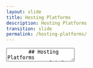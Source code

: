 ```yaml
---
layout: slide
title: Hosting Platforms
description: Hosting Platforms
transition: slide
permalink: /hosting-platforms/
---
```

<section data-markdown>
    <textarea data-template>
       ## Hosting Platforms
       ##### Global Code
       ![Hosting Platforms](../assets/img/heroku-733x258.png)
       
       Note:
       This is a great course for teaching in the platonic method - 
       each stage results in a series of questions which are answered
       in the next stage. Feel free to dip in & out of the slides, or
       not use them at all. The ultimate answer, of course, is heroku ;)
       
       The lab for this section is to get the students webapp running on
       Heroku - so you could even do that *first* to introduce the motivation.
       
       ---
       ## Where does our code run?
       ```python mything.py```
       
       locally?
       
       ---
       ## My machine
       * Where everything starts!
       * Who can access that?
       * What happens if hardware breaks?
       
       Note:
       The points to introduce here are that
       * local dev is fine
       * probably good for dev and not hosting
       * our local machine probably has a bunch of cruft on it
       * We're responsible for fixing hardware etc.
       
       ---
       ## My machine
       * How can people use the stuff I build?
       * What if I write something for a client?
         * Where should I *put it*?
       
       ---
       ## Web Hosting
       ```http://www.foobar.com/mything```
       * some web hosting provider?
       * My stuff is on the *internet*
         * ...has a public IP address
         * DNS maps to a *name*
       
       ---
       ## Web Hosting
       What happens if
       * a disk fails?
       * it works on my machine...
       
       ---
       ## Web Hosting
       Who's responsible for
       * Upgrading python?
       * Applying server patches?
       
       ---
       ## Web Hosting
       Library version upgrades?
       * `sudo pip install foo`
       * Who has the admin password?
       
       ---
       ## Web Hosting
       * Who owns the machine?
         * Mine: $$$
         * Shared: $
       * I'm probably not maximising resource use
       
       ---
       ## Virtual servers
       Shared machine
       * It *looks* like mine
       * Saves some $$$
       * Can grow/shrink GHz,RAM,HDD with use
       
       ---
       ## Virtual servers
       I can install what I want
       * Same problems!
       
       ---
       ## Virtual servers
       Wouldn't it be cool if I could just *say* what I wanted?
       * "64-bit RHEL with 72GB Ram, 2TB HDD please"
       ```34.123.72.159```
       
       ---
       ## Containers
       "I need python running on linux, with flask, requests and SQLAlchemy installed,
       plus a postgreSQL database."
    </textarea>
 </section>
